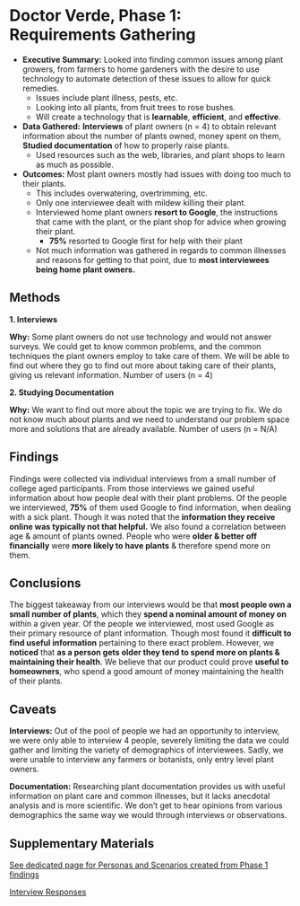 # Doctor Verde, Phase 1: Requirements Gathering

* __Executive Summary:__ Looked into finding common issues among plant growers, from farmers to home gardeners with the desire to use technology to automate detection of these issues to allow for quick remedies.
  * Issues include plant illness, pests, etc.
  * Looking into all plants, from fruit trees to rose bushes.
  * Will create a technology that is **learnable**, **efficient**, and **effective**.  
* **Data Gathered:** **Interviews** of plant owners (n = 4) to obtain relevant information about the number of plants owned, money spent on them, **Studied documentation** of how to properly raise plants.
  * Used resources such as the web, libraries, and plant shops to learn as much as possible. 
* __Outcomes:__ Most plant owners mostly had issues with doing too much to their plants.
  * This includes overwatering, overtrimming, etc.
  * Only one interviewee dealt with mildew killing their plant.
  * Interviewed home plant owners **resort to Google**, the instructions that came with the plant, or the plant shop for advice when growing their plant.
    * **75%** resorted to Google first for help with their plant
  * Not much information was gathered in regards to common illnesses and reasons for getting to that point, due to **most interviewees being home plant owners.**

## Methods

**1. Interviews**

**Why:** 
Some plant owners do not use technology and would not answer surveys. We could get to know common problems, and the common techniques the plant owners employ to take care of them. We will be able to find out where they go to find out more about taking care of their plants, giving us relevant information.
Number of users (n = 4)

**2. Studying Documentation**

**Why:** 
We want to find out more about the topic we are trying to fix. We do not know much about plants and we need to understand our problem space more and solutions that are already available.
Number of users (n = N/A)

## Findings

Findings were collected via individual interviews from a small number of college aged participants. From those interviews we gained useful information about how people deal with their plant problems. Of the people we interviewed, **75%** of them used Google to find information, when dealing with a sick plant. Though it was noted that the **information they receive online was typically not that helpful.** We also found a correlation between age & amount of plants owned. People who were **older & better off financially** were **more likely to have plants** & therefore spend more on them. 

## Conclusions

The biggest takeaway from our interviews would be that **most people own a small number of plants**, which they **spend a nominal amount of money on** within a given year. Of the people we interviewed, most used Google as their primary resource of plant information. Though most found it **difficult to find useful information** pertaining to there exact problem. However, we **noticed** that **as a person gets older they tend to spend more on plants & maintaining their health**. We believe that our product could prove **useful to homeowners**, who spend a good amount of money maintaining the health of their plants.

## Caveats

**Interviews:** Out of the pool of people we had an opportunity to interview, we were only able to interview 4 people, severely limiting the data we could gather and limiting the variety of demographics of interviewees. Sadly, we were unable to interview any farmers or botanists, only entry level plant owners.

**Documentation:** Researching plant documentation provides us with useful information on plant care and common illnesses, but it lacks anecdotal analysis and is more scientific. We don’t get to hear opinions from various demographics the same way we would through interviews or observations.

## Supplementary Materials

[See dedicated page for Personas and Scenarios created from Phase 1 findings](../personas-scenarios.md)

[Interview Responses](https://github.com/UsabilityEngineering/DoctorVerde/blob/ffd962e951120827cac5738c7fc9f73e6ec53c9a/phase1/Interviews.pdf)

